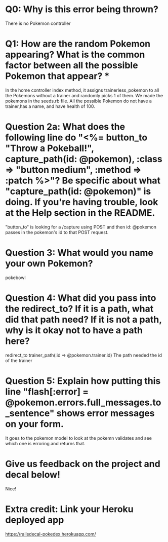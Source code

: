 # Q0: Why is this error being thrown?
There is no Pokemon controller

# Q1: How are the random Pokemon appearing? What is the common factor between all the possible Pokemon that appear? *
In the home controller index method, it assigns trainerless_pokemon to all the Pokemons without a trainer and randomly picks 1 of them. We made the pokemons in the seeds.rb file. All the possible Pokemon do not have a trainer,has a name, and have health of 100.

# Question 2a: What does the following line do "<%= button_to "Throw a Pokeball!", capture_path(id: @pokemon), :class => "button medium", :method => :patch %>"? Be specific about what "capture_path(id: @pokemon)" is doing. If you're having trouble, look at the Help section in the README.
 "button_to" is looking for a /capture using POST and then id: @pokemon passes in the pokemon's id to that POST request.

# Question 3: What would you name your own Pokemon?
pokebowl

# Question 4: What did you pass into the redirect_to? If it is a path, what did that path need? If it is not a path, why is it okay not to have a path here?
redirect_to trainer_path(:id => @pokemon.trainer.id) The path needed the id of the trainer

# Question 5: Explain how putting this line "flash[:error] = @pokemon.errors.full_messages.to_sentence" shows error messages on your form.
It goes to the pokemon model to look at the pokemn validates and see which one is erroring and returns that.

# Give us feedback on the project and decal below!
Nice!

# Extra credit: Link your Heroku deployed app
https://railsdecal-pokedex.herokuapp.com/
